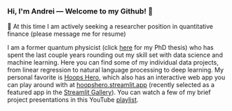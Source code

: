### Hi, I'm Andrei — Welcome to my Github! 👋

📌 At this time I am actively seeking a researcher position in quantitative finance (please message me for resume)

I am a former quantum physicist (click [here](https://dash.harvard.edu/handle/1/41121324) for my PhD thesis) who has spent the last couple years rounding out my skill set with data science and machine learning.   Here you can find some of my individual data projects, from linear regression to natural language processing to deep learning.  My personal favorite is [Hoops Hero](https://github.com/andreilevin/HoopsHero#hoops-hero), which also has an interactive web app you can play around with at [hoopshero.streamlit.app](https://hoopshero.streamlit.app) (recently selected as a featured app in the [Streamlit Gallery](https://streamlit.io/gallery?category=sports-fun)).  You can watch a few of my brief project presentations in this YouTube [playlist](https://www.youtube.com/playlist?list=PLp0KPsix0c83NVM9DUZZZ6CvinG6qOK0M).


<!--
**andreilevin/andreilevin** is a ✨ _special_ ✨ repository because its `README.md` (this file) appears on your GitHub profile.

Here are some ideas to get you started:

- 🔭 I’m currently working on ...
- 🌱 I’m currently learning ...
- 👯 I’m looking to collaborate on ...
- 🤔 I’m looking for help with ...
- 💬 Ask me about ...
- 📫 How to reach me: ...
- 😄 Pronouns: ...
- ⚡ Fun fact: ...
-->
